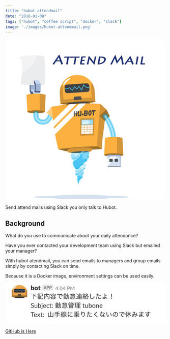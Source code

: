 ```yaml
---
title: "hubot attendmail"
date: "2018-01-08"
tags: ["hubot", "coffee script", "docker", "slack"]
image: './images/hubot-attendmail.png'
---
```


![img](https://raw.githubusercontent.com/tubone24/hubot_attendmail/master/docs/header.png)

Send attend mails using Slack you only talk to Hubot.

## Background

What do you use to communicate about your daily attendance?

Have you ever contacted your development team using Slack but emailed your manager?

With hubot atendmail, you can send emails to managers and group emails simply by contacting Slack on time.

Because it is a Docker image, environment settings can be used easily.

![Img](https://raw.githubusercontent.com/tubone24/hubot_attendmail/master/docs/send_attend.png)

[GitHub is Here](https://github.com/tubone24/hubot_attendmail)
